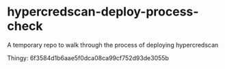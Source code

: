 # hypercredscan-deploy-process-check
A temporary repo to walk through the process of deploying hypercredscan

Thingy: 6f3584d1b6aae5f0dca08ca99cf752d93de3055b
